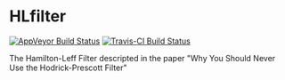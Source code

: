 # HLfilter

[![AppVeyor Build Status](https://ci.appveyor.com/api/projects/status/github/JustinMShea/HLfilter?branch=master&svg=true)](https://ci.appveyor.com/project/JustinMShea/HLfilter) [![Travis-CI Build Status](https://travis-ci.org/JustinMShea/HLfilter.svg?branch=master)](https://travis-ci.org/JustinMShea/HLfilter)

The Hamilton-Leff Filter descripted in the paper "Why You Should Never Use the Hodrick-Prescott Filter"
